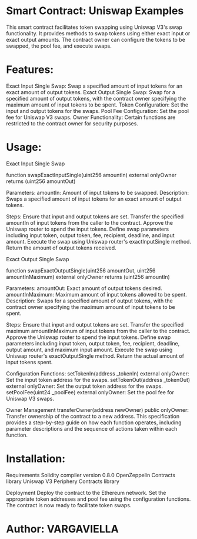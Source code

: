 # Smart Contract: Uniswap Examples
This smart contract facilitates token swapping using Uniswap V3's swap functionality. It provides methods to swap tokens using either exact input or exact output amounts. The contract owner can configure the tokens to be swapped, the pool fee, and execute swaps.

# Features:
Exact Input Single Swap: Swap a specified amount of input tokens for an exact amount of output tokens.
Exact Output Single Swap: Swap for a specified amount of output tokens, with the contract owner specifying the maximum amount of input tokens to be spent.
Token Configuration: Set the input and output tokens for the swaps.
Pool Fee Configuration: Set the pool fee for Uniswap V3 swaps.
Owner Functionality: Certain functions are restricted to the contract owner for security purposes.

# Usage:
Exact Input Single Swap

function swapExactInputSingle(uint256 amountIn) external onlyOwner returns (uint256 amountOut)

Parameters:
amountIn: Amount of input tokens to be swapped.
Description: Swaps a specified amount of input tokens for an exact amount of output tokens.

Steps:
Ensure that input and output tokens are set.
Transfer the specified amountIn of input tokens from the caller to the contract.
Approve the Uniswap router to spend the input tokens.
Define swap parameters including input token, output token, fee, recipient, deadline, and input amount.
Execute the swap using Uniswap router's exactInputSingle method.
Return the amount of output tokens received.

Exact Output Single Swap

function swapExactOutputSingle(uint256 amountOut, uint256 amountInMaximum) external onlyOwner returns (uint256 amountIn)

Parameters:
amountOut: Exact amount of output tokens desired.
amountInMaximum: Maximum amount of input tokens allowed to be spent.
Description: Swaps for a specified amount of output tokens, with the contract owner specifying the maximum amount of input tokens to be spent.

Steps:
Ensure that input and output tokens are set.
Transfer the specified maximum amountInMaximum of input tokens from the caller to the contract.
Approve the Uniswap router to spend the input tokens.
Define swap parameters including input token, output token, fee, recipient, deadline, output amount, and maximum input amount.
Execute the swap using Uniswap router's exactOutputSingle method.
Return the actual amount of input tokens spent.

Configuration Functions:
setTokenIn(address _tokenIn) external onlyOwner: Set the input token address for the swaps.
setTokenOut(address _tokenOut) external onlyOwner: Set the output token address for the swaps.
setPoolFee(uint24 _poolFee) external onlyOwner: Set the pool fee for Uniswap V3 swaps.

Owner Management
transferOwner(address newOwner) public onlyOwner: Transfer ownership of the contract to a new address.
This specification provides a step-by-step guide on how each function operates, including parameter descriptions and the sequence of actions taken within each function.

# Installation:

Requirements
Solidity compiler version 0.8.0
OpenZeppelin Contracts library
Uniswap V3 Periphery Contracts library

Deployment
Deploy the contract to the Ethereum network.
Set the appropriate token addresses and pool fee using the configuration functions.
The contract is now ready to facilitate token swaps.

# Author: VARGAVIELLA
